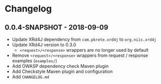 # Changelog

## 0.0.4-SNAPSHOT - 2018-09-09
- Update XRd4J dependency from `com.pkrete.xrd4j` to `org.niis.xrd4j`
- Update XRd4J version to 0.3.0
  - `<request>/<response>` wrappers are no longer used by default
- Remove `<request>/<response>` wrappers from request / response examples (`examples/`)
- Add OWASP dependency check Maven plugin
- Add Checkstyle Maven plugin and configuration
- Add `CHANGELOG.md`